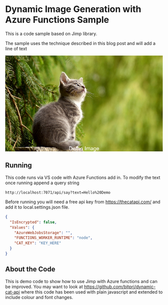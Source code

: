 # Dynamic Image Generation with Azure Functions Sample

This is a code sample based on Jimp library.

The sample uses the technique described in this blog post and will add a line of text

![Sample Image](/images/sample.jpg)

## Running
This code runs via VS code with Azure Functions add in. To modify the text once running append a query string

```
http://localhost:7071/api/say?text=Hello%20Demo
```

Before running you will need a free api key from https://thecatapi.com/ and add it to local.settings.json file.

```json
{
  "IsEncrypted": false,
  "Values": {
    "AzureWebJobsStorage": "",
    "FUNCTIONS_WORKER_RUNTIME": "node",
    "CAT_KEY": "KEY_HERE"
  }
}

```

## About the Code
This is demo code to show how to use Jimp with Azure functions and can be improved. You may want to look at https://github.com/bitprj/dynamic-cat-api where this code has been used with plain javascript and extended to include colour and font changes.